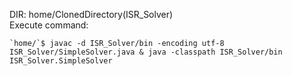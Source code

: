 DIR: home/ClonedDirectory(ISR_Solver)  
Execute command:
```
`home/`$ javac -d ISR_Solver/bin -encoding utf-8 ISR_Solver/SimpleSolver.java & java -classpath ISR_Solver/bin ISR_Solver.SimpleSolver
```
